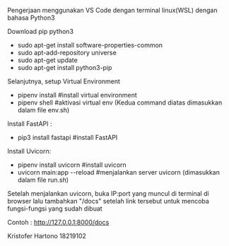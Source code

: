 Pengerjaan menggunakan VS Code dengan terminal linux(WSL) dengan bahasa Python3

Download pip python3
- sudo apt-get install software-properties-common
- sudo apt-add-repository universe
- sudo apt-get update
- sudo apt-get install python3-pip

Selanjutnya, setup Virtual Environment 
- pipenv install                #install virtual environment
- pipenv shell                  #aktivasi virtual env
(Kedua command diatas dimasukkan dalam file env.sh)

Install FastAPI :
- pip3 install fastapi          #install FastAPI

Install Uvicorn:
- pipenv install uvicorn        #install uvicorn
- uvicorn main:app --reload     #menjalankan server uvicorn (dimasukkan dalam file run.sh)

Setelah menjalankan uvicorn, buka IP:port yang muncul di terminal di browser lalu tambahkan "/docs" setelah link tersebut untuk mencoba fungsi-fungsi yang sudah dibuat

Contoh : http://127.0.0.1:8000/docs

Kristofer Hartono
18219102